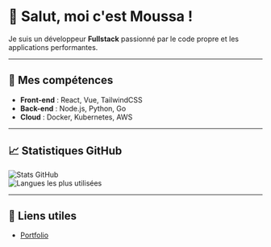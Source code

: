 # 👋 Salut, moi c'est Moussa !

Je suis un développeur **Fullstack** passionné par le code propre et les applications performantes.

---

## 🌟 Mes compétences  
- **Front-end** : React, Vue, TailwindCSS 
- **Back-end** : Node.js, Python, Go  
- **Cloud** : Docker, Kubernetes, AWS  

---

## 📈 Statistiques GitHub  
![Stats GitHub](https://github-readme-stats.vercel.app/api?username=mousstache&show_icons=true&theme=radical)  
![Langues les plus utilisées](https://github-readme-stats.vercel.app/api/top-langs/?username=mousstache&layout=compact&theme=radical)

---

## 🔗 Liens utiles  
- [Portfolio](https://mousstache.github.io)  